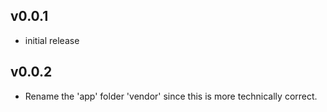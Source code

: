 ## v0.0.1

* initial release

## v0.0.2

* Rename the 'app' folder 'vendor' since this is more technically
  correct.
